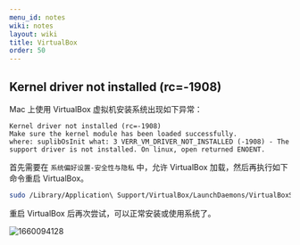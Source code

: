 ```yaml
---
menu_id: notes
wiki: notes
layout: wiki
title: VirtualBox
order: 50
---
```


## Kernel driver not installed (rc=-1908)

Mac 上使用 VirtualBox 虚拟机安装系统出现如下异常：

```
Kernel driver not installed (rc=-1908)
Make sure the kernel module has been loaded successfully.
where: suplibOsInit what: 3 VERR_VM_DRIVER_NOT_INSTALLED (-1908) - The support driver is not installed. On linux, open returned ENOENT. 
```

首先需要在 `系统偏好设置-安全性与隐私` 中，允许 VirtualBox 加载，然后再执行如下命令重启 VirtualBox。

```bash
sudo /Library/Application\ Support/VirtualBox/LaunchDaemons/VirtualBoxStartup.sh restart
```

重启 VirtualBox 后再次尝试，可以正常安装或使用系统了。

![1660094128](https://cdn.jsdelivr.net/gh/strongduanmu/cdn@master/2022/08/10/1660094128.png)
